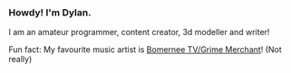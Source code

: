 ### Howdy! I'm Dylan.

I am an amateur programmer, content creator, 3d modeller and writer!

Fun fact: My favourite music artist is <a href="https://soundcloud.com/grimemerchant">Bomernee TV/Grime Merchant</a>! (Not really)

